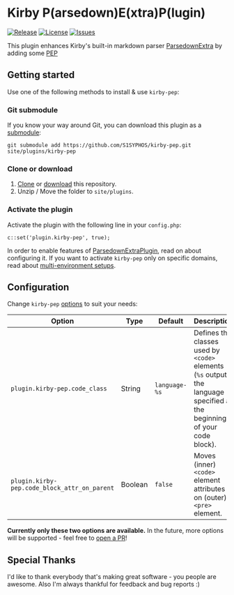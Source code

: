 # Kirby P(arsedown)E(xtra)P(lugin)
[![Release](https://img.shields.io/github/release/S1SYPHOS/kirby-pep.svg)](https://github.com/S1SYPHOS/kirby-pep/releases) [![License](https://img.shields.io/github/license/S1SYPHOS/kirby-pep.svg)](https://github.com/S1SYPHOS/kirby-pep/blob/master/LICENSE) [![Issues](https://img.shields.io/github/issues/S1SYPHOS/kirby-pep.svg)](https://github.com/S1SYPHOS/kirby-pep/issues)

This plugin enhances Kirby's built-in markdown parser [ParsedownExtra](https://github.com/erusev/parsedown-extra) by adding some [PEP](https://github.com/tovic/parsedown-extra-plugin) 

## Getting started
Use one of the following methods to install & use `kirby-pep`:

### Git submodule

If you know your way around Git, you can download this plugin as a [submodule](https://github.com/blog/2104-working-with-submodules):

```text
git submodule add https://github.com/S1SYPHOS/kirby-pep.git site/plugins/kirby-pep
```

### Clone or download

1. [Clone](https://github.com/S1SYPHOS/kirby-pep.git) or [download](https://github.com/S1SYPHOS/kirby-pep/archive/master.zip) this repository.
2. Unzip / Move the folder to `site/plugins`.

### Activate the plugin
Activate the plugin with the following line in your `config.php`:

```text
c::set('plugin.kirby-pep', true);
```

In order to enable features of [ParsedownExtraPlugin](https://github.com/tovic/parsedown-extra-plugin), read on about configuring it. If you want to activate `kirby-pep` only on specific domains, read about [multi-environment setups](https://getkirby.com/docs/developer-guide/configuration/options).

## Configuration
Change `kirby-pep` [options](https://github.com/tovic/parsedown-extra-plugin#features) to suit your needs:

| Option | Type | Default | Description |
| --- | --- | --- | --- |
| `plugin.kirby-pep.code_class` | String | `language-%s` | Defines the classes used by `<code>` elements (`%s` outputs the language specified at the beginning of your code block). |
| `plugin.kirby-pep.code_block_attr_on_parent` | Boolean | `false` | Moves (inner) `<code>` element attributes on (outer) `<pre>` element. |

**Currently only these two options are available.** In the future, more options will be supported - feel free to [open a PR](https://github.com/S1SYPHOS/kirby-pep/compare)!

## Special Thanks
I'd like to thank everybody that's making great software - you people are awesome. Also I'm always thankful for feedback and bug reports :)

